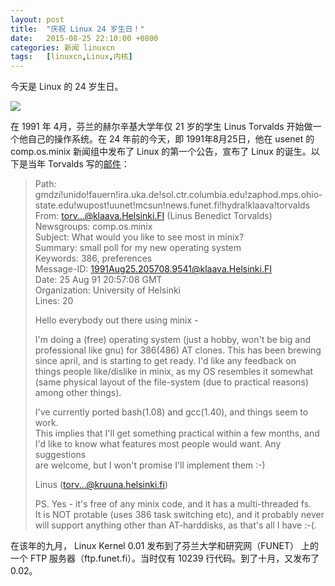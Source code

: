 ```yaml
---
layout: post
title:	"庆祝 Linux 24 岁生日！"
date:	2015-08-25 22:10:00 +0800 
categories:	新闻 linuxcn 
tags:	[linuxcn,Linux,内核]
---
```



今天是 Linux 的 24 岁生日。


![](/Asserts/Images//attachment/album/201508/25/220835kgvz2sj34rrsh4fr.png)


在 1991 年 4月，芬兰的赫尔辛基大学年仅 21 岁的学生 Linus Torvalds 开始做一个他自己的操作系统。在 24 年前的今天，即 1991年8月25日，他在 usenet 的 comp.os.minix 新闻组中发布了 Linux 的第一个公告，宣布了 Linux 的诞生。以下是当年 Torvalds 写的[邮件](https://groups.google.com/forum/#!original/comp.os.minix/dlNtH7RRrGA/SwRavCzVE7gJ)：



> 
> Path: gmdzi!unido!fauern!ira.uka.de!sol.ctr.columbia.edu!zaphod.mps.ohio-state.edu!wupost!uunet!mcsun!news.funet.fi!hydra!klaava!torvalds  
> From: torv...@klaava.Helsinki.FI (Linus Benedict Torvalds)  
> Newsgroups: comp.os.minix  
> Subject: What would you like to see most in minix?  
> Summary: small poll for my new operating system  
> Keywords: 386, preferences  
> Message-ID: <1991Aug25.205708.9541@klaava.Helsinki.FI>  
> Date: 25 Aug 91 20:57:08 GMT  
> Organization: University of Helsinki  
> Lines: 20
> 
> 
>   
> Hello everybody out there using minix -
> 
> 
> I'm doing a (free) operating system (just a hobby, won't be big and  
> professional like gnu) for 386(486) AT clones. This has been brewing  
> since april, and is starting to get ready. I'd like any feedback on  
> things people like/dislike in minix, as my OS resembles it somewhat  
> (same physical layout of the file-system (due to practical reasons)  
> among other things).
> 
> 
> I've currently ported bash(1.08) and gcc(1.40), and things seem to work.   
> This implies that I'll get something practical within a few months, and  
> I'd like to know what features most people would want. Any suggestions  
> are welcome, but I won't promise I'll implement them :-)
> 
> 
> Linus (torv...@kruuna.helsinki.fi)
> 
> 
> PS. Yes - it's free of any minix code, and it has a multi-threaded fs.   
> It is NOT protable (uses 386 task switching etc), and it probably never  
> will support anything other than AT-harddisks, as that's all I have :-(.
> 
> 
> 


在该年的九月， Linux Kernel 0.01 发布到了芬兰大学和研究网（FUNET） 上的一个 FTP 服务器（ftp.funet.fi）。当时仅有 10239 行代码。到了十月，又发布了 0.02。
